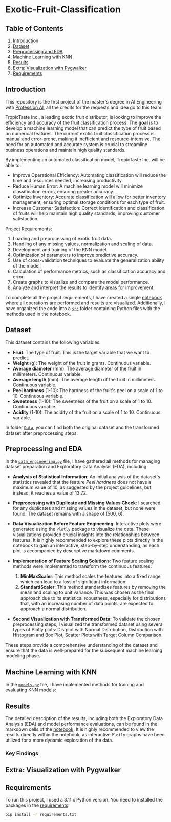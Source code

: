 # Exotic-Fruit-Classification

## Table of Contents
1. [Introduction](#introduction)
2. [Dataset](#dataset)
3. [Preprocessing and EDA](#preprocessing-and-eda)
4. [Machine Learning with KNN](#machine-learning-with-knn)
5. [Results](#results)
6. [Extra: Visualization with Pygwalker](#extra-visualization-with-pygwalker)
7. [Requirements](#requirements)


## Introduction

This repository is the first project of the master's degree in AI Engineering with [Profession AI](https://profession.ai), all the credits for the requests and idea go to this team.

TropicTaste Inc., a leading exotic fruit distributor, is looking to improve the efficiency and accuracy of the fruit classification process. The **goal** is to develop a machine learning model that can predict the type of fruit based on numerical features. The current exotic fruit classification process is manual and error-prone, making it inefficient and resource-intensive. The need for an automated and accurate system is crucial to streamline business operations and maintain high quality standards.

By implementing an automated classification model, TropicTaste Inc. will be able to:
- Improve Operational Efficiency: Automating classification will reduce the time and resources needed, increasing productivity.
- Reduce Human Error: A machine learning model will minimize classification errors, ensuring greater accuracy.
- Optimize Inventory: Accurate classification will allow for better inventory management, ensuring optimal storage conditions for each type of fruit.
- Increase Customer Satisfaction: Correct identification and classification of fruits will help maintain high quality standards, improving customer satisfaction.

Project Requirements:
1. Loading and preprocessing of exotic fruit data.
2. Handling of any missing values, normalization and scaling of data.
3. Development and training of the KNN model.
4. Optimization of parameters to improve predictive accuracy.
5. Use of cross-validation techniques to evaluate the generalization ability of the model.
6. Calculation of performance metrics, such as classification accuracy and error.
7. Create graphs to visualize and compare the model performance.
8. Analyze and interpret the results to identify areas for improvement.

To complete all the project requirements, I have created a single [notebook](Project_Notebook.ipynb) where all operations are performed and results are visualized. Additionally, I have organized the code into a [`src`](src/) folder containing Python files with the methods used in the notebook.


## Dataset

This dataset contains the following variables:
- **Fruit**: The type of fruit. This is the target variable that we want to predict.
- **Weight** (g): The weight of the fruit in grams. Continuous variable.
- **Average diameter** (mm): The average diameter of the fruit in millimeters. Continuous variable.
- **Average length** (mm): The average length of the fruit in millimeters. Continuous variable.
- **Peel hardness** (1-10): The hardness of the fruit's peel on a scale of 1 to 10. Continuous variable.
- **Sweetness** (1-10): The sweetness of the fruit on a scale of 1 to 10. Continuous variable.
- **Acidity** (1-10): The acidity of the fruit on a scale of 1 to 10. Continuous variable.

In folder [`Data`](Data/), you can find both the original dataset and the transformed dataset after preprocessing steps.


## Preprocessing and EDA

In the [`data_engineering.py`](src/preprocessing_and_viz.py) file, I have gathered all methods for managing dataset preparation and Exploratory Data Analysis (EDA), including:

- **Analysis of Statistical Information**: An initial analysis of the dataset's statistics revealed that the feature *Peel hardness* does not have a maximum value of 10, as suggested by the project guidelines, but instead, it reaches a value of 13.72.

- **Preprocessing with Duplicate and Missing Values Check**: I searched for any duplicates and missing values in the dataset, but none were found. The dataset remains with a shape of (500, 6).

- **Data Visualization Before Feature Engineering**: Interactive plots were generated using the `Plotly` package to visualize the data. These visualizations provided crucial insights into the relationships between features. It is highly recommended to explore these plots directly in the notebook to gain an interactive, step-by-step understanding, as each plot is accompanied by descriptive markdown comments.

- **Implementation of Feature Scaling Solutions**: Two feature scaling methods were implemented to transform the continuous features:
  1. **MinMaxScaler**: This method scales the features into a fixed range, which can lead to a loss of significant information.
  2. **StandardScaler**: This method standardizes features by removing the mean and scaling to unit variance. This was chosen as the final approach due to its statistical robustness, especially for distributions that, with an increasing number of data points, are expected to approach a normal distribution.

- **Second Visualization with Transformed Data**: To validate the chosen preprocessing steps, I visualized the transformed dataset using several types of Plotly plots: Distplot with Normal Distribution, Distribution with Histogram and Box Plot, Scatter Plots with Target Column Comparison.

These steps provide a comprehensive understanding of the dataset and ensure that the data is well-prepared for the subsequent machine learning modeling phase.


## Machine Learning with KNN

In the [`models.py`](src/models.py) file, I have implemented methods for training and evaluating KNN models:


## Results

The detailed description of the results, including both the Exploratory Data Analysis (EDA) and model performance evaluations, can be found in the markdown cells of the [notebook](Project_Notebook.ipynb). It is highly recommended to view the results directly within the notebook, as interactive `Plotly` graphs have been utilized for a more dynamic exploration of the data.

### Key Findings

## Extra: Visualization with Pygwalker

## Requirements

To run this project, I used a 3.11.x Python version. You need to installed the packages in the [requirements](requirements.txt):

```bash
pip install -r requirements.txt